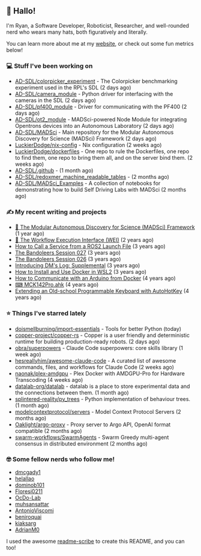 ## 👋 Hallo!

I'm Ryan, a Software Developer, Roboticist, Researcher, and well-rounded nerd who wears many hats, both figuratively and literally.

You can learn more about me at my [website](https://ryandlewis.dev), or check out some fun metrics below!

### 💻 Stuff I've been working on

- [AD-SDL/colorpicker_experiment](https://github.com/AD-SDL/colorpicker_experiment) - The Colorpicker benchmarking experiment used in the RPL&#39;s SDL (2 days ago)
- [AD-SDL/camera_module](https://github.com/AD-SDL/camera_module) - Python driver for interfacing with the cameras in the SDL (2 days ago)
- [AD-SDL/pf400_module](https://github.com/AD-SDL/pf400_module) - Driver for communicating with the PF400  (2 days ago)
- [AD-SDL/ot2_module](https://github.com/AD-SDL/ot2_module) - MADSci-powered Node Module for integrating Opentrons devices into an Autonomous Laboratory (2 days ago)
- [AD-SDL/MADSci](https://github.com/AD-SDL/MADSci) - Main repository for the Modular Autonomous Discovery for Science (MADSci) Framework (2 days ago)
- [LuckierDodge/nix-config](https://github.com/LuckierDodge/nix-config) - Nix configuration (2 weeks ago)
- [LuckierDodge/dockerfiles](https://github.com/LuckierDodge/dockerfiles) - One repo to rule the Dockerfiles, one repo to find them, one repo to bring them all, and on the server bind them. (2 weeks ago)
- [AD-SDL/.github](https://github.com/AD-SDL/.github) -  (1 month ago)
- [AD-SDL/redoxmer_machine_readable_tables](https://github.com/AD-SDL/redoxmer_machine_readable_tables) -  (2 months ago)
- [AD-SDL/MADSci_Examples](https://github.com/AD-SDL/MADSci_Examples) - A collection of notebooks for demonstrating how to build Self Driving Labs with MADSci (2 months ago)

### ✍ My recent writing and projects

- [🦑 The Modular Autonomous Discovery for Science (MADSci) Framework](https://ryandlewis.dev/projects/madsci/) (1 year ago)
- [🧪 The Workflow Execution Interface (WEI)](https://ryandlewis.dev/projects/wei/) (2 years ago)
- [How to Call a Service from a ROS2 Launch File](https://ryandlewis.dev/posts/callserviceinros2launch/) (3 years ago)
- [The Bandoleers Session 027](https://ryandlewis.dev/posts/ttrpg/thebandoleers027/) (3 years ago)
- [The Bandoleers Session 026](https://ryandlewis.dev/posts/ttrpg/thebandoleers026/) (3 years ago)
- [Introducing DM&#39;s Log: Supplemental](https://ryandlewis.dev/posts/ttrpg/introducingdmslog/) (3 years ago)
- [How to Install and Use Docker in WSL2](https://ryandlewis.dev/posts/howtowsldocker/) (3 years ago)
- [How to Communicate with an Arduino from Docker](https://ryandlewis.dev/posts/howtoarduinodocker/) (4 years ago)
- [⌨ MCK142Pro.ahk](https://ryandlewis.dev/projects/mck142pro/) (4 years ago)
- [Extending an Old-school Programmable Keyboard with AutoHotKey](https://ryandlewis.dev/posts/mck142pro/) (4 years ago)

### ⭐ Things I've starred lately

- [doismellburning/import-essentials](https://github.com/doismellburning/import-essentials) - Tools for better Python (today)
- [copper-project/copper-rs](https://github.com/copper-project/copper-rs) - Copper is a user friendly and deterministic runtime for building production-ready robots. (2 days ago)
- [obra/superpowers](https://github.com/obra/superpowers) - Claude Code superpowers: core skills library (1 week ago)
- [hesreallyhim/awesome-claude-code](https://github.com/hesreallyhim/awesome-claude-code) - A curated list of awesome commands, files, and workflows for Claude Code (2 weeks ago)
- [naonak/plex-amdgpu](https://github.com/naonak/plex-amdgpu) - Plex Docker with AMDGPU-Pro for Hardware Transcoding (4 weeks ago)
- [datalab-org/datalab](https://github.com/datalab-org/datalab) - datalab is a place to store experimental data and the connections between them. (1 month ago)
- [splintered-reality/py_trees](https://github.com/splintered-reality/py_trees) - Python implementation of behaviour trees. (1 month ago)
- [modelcontextprotocol/servers](https://github.com/modelcontextprotocol/servers) - Model Context Protocol Servers (2 months ago)
- [Oaklight/argo-proxy](https://github.com/Oaklight/argo-proxy) - Proxy server to Argo API, OpenAI format compatible (2 months ago)
- [swarm-workflows/SwarmAgents](https://github.com/swarm-workflows/SwarmAgents) - Swarm Greedy multi-agent consensus in distributed environment (2 months ago)

### 🤓 Some fellow nerds who follow me!

- [dmcgady1](https://github.com/dmcgady1)
- [helallao](https://github.com/helallao)
- [dominob101](https://github.com/dominob101)
- [Floresi0211](https://github.com/Floresi0211)
- [OcDo-Lab](https://github.com/OcDo-Lab)
- [muhsansattar](https://github.com/muhsansattar)
- [AntonioViscomi](https://github.com/AntonioViscomi)
- [beniroquai](https://github.com/beniroquai)
- [kiaksarg](https://github.com/kiaksarg)
- [AdrianM0](https://github.com/AdrianM0)

I used the awesome [readme-scribe](https://github.com/muesli/readme-scribe) to create this README, and you can too!
